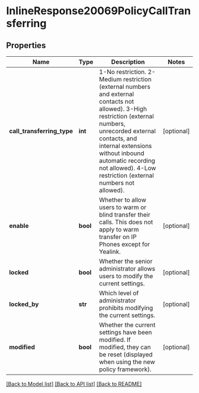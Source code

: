 # InlineResponse20069PolicyCallTransferring

## Properties
Name | Type | Description | Notes
------------ | ------------- | ------------- | -------------
**call_transferring_type** | **int** | 1-No restriction. 2-Medium restriction (external numbers and external contacts not allowed). 3-High restriction (external numbers, unrecorded external contacts, and internal extensions without inbound automatic recording not allowed). 4-Low restriction (external numbers not allowed). | [optional] 
**enable** | **bool** | Whether to allow users to warm or blind transfer their calls. This does not apply to warm transfer on IP Phones except for Yealink. | [optional] 
**locked** | **bool** | Whether the senior administrator allows users to modify the current settings. | [optional] 
**locked_by** | **str** | Which level of administrator prohibits modifying the current settings. | [optional] 
**modified** | **bool** | Whether the current settings have been modified. If modified, they can be reset (displayed when using the new policy framework). | [optional] 

[[Back to Model list]](../README.md#documentation-for-models) [[Back to API list]](../README.md#documentation-for-api-endpoints) [[Back to README]](../README.md)

